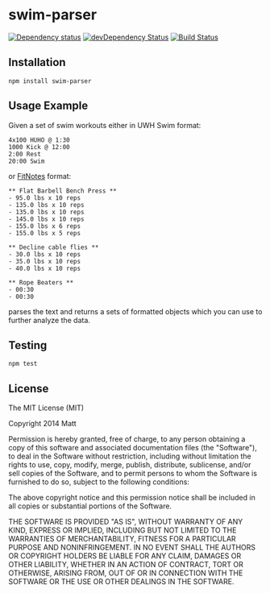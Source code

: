 # swim-parser

[![Dependency status](https://david-dm.org/duereg/swim-parser.svg)](https://david-dm.org/duereg/swim-parser)
[![devDependency Status](https://david-dm.org/duereg/swim-parser/dev-status.svg)](https://david-dm.org/duereg/swim-parser#info=devDependencies)
[![Build Status](https://secure.travis-ci.org/duereg/swim-parser.svg?branch=master)](https://travis-ci.org/duereg/swim-parser)

## Installation

    npm install swim-parser

## Usage Example

Given a set of swim workouts either in UWH Swim format:

```
4x100 HUHO @ 1:30
1000 Kick @ 12:00
2:00 Rest
20:00 Swim
```

or [FitNotes](https://play.google.com/store/apps/details?id=com.github.jamesgay.fitnotes&hl=en) format:

```
** Flat Barbell Bench Press **
- 95.0 lbs x 10 reps
- 135.0 lbs x 10 reps
- 135.0 lbs x 10 reps
- 145.0 lbs x 10 reps
- 155.0 lbs x 6 reps
- 155.0 lbs x 5 reps

** Decline cable flies **
- 30.0 lbs x 10 reps
- 35.0 lbs x 10 reps
- 40.0 lbs x 10 reps

** Rope Beaters **
- 00:30
- 00:30
```

parses the text and returns a sets of formatted objects which you can use to further analyze the data.

## Testing

    npm test

## License

The MIT License (MIT)

Copyright 2014 Matt

Permission is hereby granted, free of charge, to any person obtaining a copy
of this software and associated documentation files (the "Software"), to deal
in the Software without restriction, including without limitation the rights
to use, copy, modify, merge, publish, distribute, sublicense, and/or sell
copies of the Software, and to permit persons to whom the Software is
furnished to do so, subject to the following conditions:

The above copyright notice and this permission notice shall be included in
all copies or substantial portions of the Software.

THE SOFTWARE IS PROVIDED "AS IS", WITHOUT WARRANTY OF ANY KIND, EXPRESS OR
IMPLIED, INCLUDING BUT NOT LIMITED TO THE WARRANTIES OF MERCHANTABILITY,
FITNESS FOR A PARTICULAR PURPOSE AND NONINFRINGEMENT. IN NO EVENT SHALL THE
AUTHORS OR COPYRIGHT HOLDERS BE LIABLE FOR ANY CLAIM, DAMAGES OR OTHER
LIABILITY, WHETHER IN AN ACTION OF CONTRACT, TORT OR OTHERWISE, ARISING FROM,
OUT OF OR IN CONNECTION WITH THE SOFTWARE OR THE USE OR OTHER DEALINGS IN
THE SOFTWARE.
